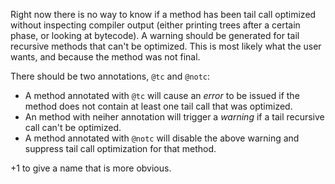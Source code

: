 Right now there is no way to know if a method has been tail call optimized without inspecting compiler output (either printing trees after a certain phase, or looking at bytecode). A warning should be generated for tail recursive methods that can't be optimized. This is most likely what the user wants, and because the method was not final. 

There should be two annotations, `@tc` and `@notc`:
 * A method annotated with `@tc` will cause an _error_ to be issued if the method does not contain at least one tail call that was optimized. 
 * An method with neiher annotation will trigger a _warning_ if a tail recursive call can't be optimized.
 * A method annotated with `@notc` will disable the above warning and suppress tail call optimization for that method.

+1 to give a name that is more obvious.
